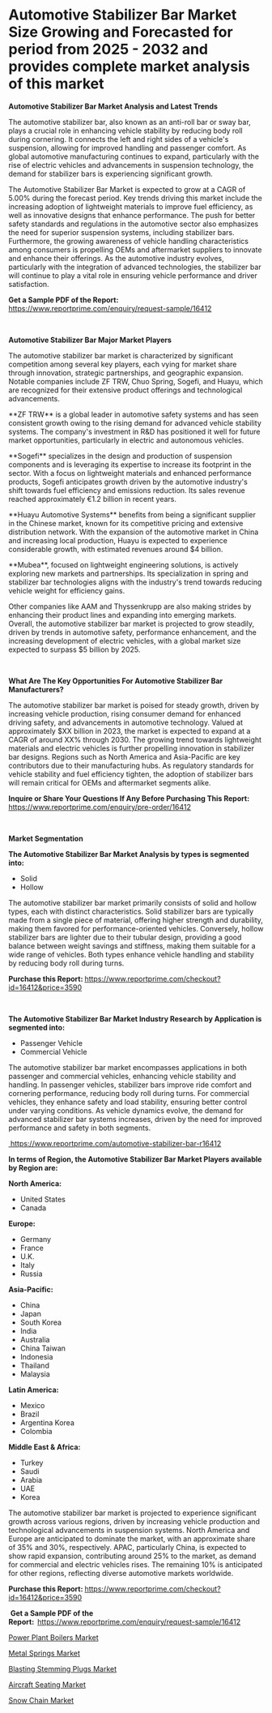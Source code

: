 <p><h1>Automotive Stabilizer Bar Market Size Growing and Forecasted for period from 2025 - 2032 and provides complete market analysis of this market</h1></p><p><strong>Automotive Stabilizer Bar Market Analysis and Latest Trends</strong></p>
<p><p>The automotive stabilizer bar, also known as an anti-roll bar or sway bar, plays a crucial role in enhancing vehicle stability by reducing body roll during cornering. It connects the left and right sides of a vehicle's suspension, allowing for improved handling and passenger comfort. As global automotive manufacturing continues to expand, particularly with the rise of electric vehicles and advancements in suspension technology, the demand for stabilizer bars is experiencing significant growth.</p><p>The Automotive Stabilizer Bar Market is expected to grow at a CAGR of 5.00% during the forecast period. Key trends driving this market include the increasing adoption of lightweight materials to improve fuel efficiency, as well as innovative designs that enhance performance. The push for better safety standards and regulations in the automotive sector also emphasizes the need for superior suspension systems, including stabilizer bars. Furthermore, the growing awareness of vehicle handling characteristics among consumers is propelling OEMs and aftermarket suppliers to innovate and enhance their offerings. As the automotive industry evolves, particularly with the integration of advanced technologies, the stabilizer bar will continue to play a vital role in ensuring vehicle performance and driver satisfaction.</p></p>
<p><strong>Get a Sample PDF of the Report:&nbsp;</strong> <a href="https://www.reportprime.com/enquiry/request-sample/16412?utm_campaign=2446&utm_medium=2&utm_source=Github&utm_content=ia&utm_term=17032025&utm_id=automotive-stabilizer-bar">https://www.reportprime.com/enquiry/request-sample/16412</a></p>
<p>&nbsp;</p>
<p><strong>Automotive Stabilizer Bar Major Market Players</strong></p>
<p><p>The automotive stabilizer bar market is characterized by significant competition among several key players, each vying for market share through innovation, strategic partnerships, and geographic expansion. Notable companies include ZF TRW, Chuo Spring, Sogefi, and Huayu, which are recognized for their extensive product offerings and technological advancements.</p><p>**ZF TRW** is a global leader in automotive safety systems and has seen consistent growth owing to the rising demand for advanced vehicle stability systems. The company's investment in R&D has positioned it well for future market opportunities, particularly in electric and autonomous vehicles.</p><p>**Sogefi** specializes in the design and production of suspension components and is leveraging its expertise to increase its footprint in the sector. With a focus on lightweight materials and enhanced performance products, Sogefi anticipates growth driven by the automotive industry's shift towards fuel efficiency and emissions reduction. Its sales revenue reached approximately €1.2 billion in recent years.</p><p>**Huayu Automotive Systems** benefits from being a significant supplier in the Chinese market, known for its competitive pricing and extensive distribution network. With the expansion of the automotive market in China and increasing local production, Huayu is expected to experience considerable growth, with estimated revenues around $4 billion.</p><p>**Mubea**, focused on lightweight engineering solutions, is actively exploring new markets and partnerships. Its specialization in spring and stabilizer bar technologies aligns with the industry's trend towards reducing vehicle weight for efficiency gains.</p><p>Other companies like AAM and Thyssenkrupp are also making strides by enhancing their product lines and expanding into emerging markets. Overall, the automotive stabilizer bar market is projected to grow steadily, driven by trends in automotive safety, performance enhancement, and the increasing development of electric vehicles, with a global market size expected to surpass $5 billion by 2025.</p></p>
<p>&nbsp;</p>
<p><strong>What Are The Key Opportunities For Automotive Stabilizer Bar Manufacturers?</strong></p>
<p><p>The automotive stabilizer bar market is poised for steady growth, driven by increasing vehicle production, rising consumer demand for enhanced driving safety, and advancements in automotive technology. Valued at approximately $XX billion in 2023, the market is expected to expand at a CAGR of around XX% through 2030. The growing trend towards lightweight materials and electric vehicles is further propelling innovation in stabilizer bar designs. Regions such as North America and Asia-Pacific are key contributors due to their manufacturing hubs. As regulatory standards for vehicle stability and fuel efficiency tighten, the adoption of stabilizer bars will remain critical for OEMs and aftermarket segments alike.</p></p>
<p><strong>Inquire or Share Your Questions If Any Before Purchasing This Report:</strong> <a href="https://www.reportprime.com/enquiry/pre-order/16412?utm_campaign=2446&utm_medium=2&utm_source=Github&utm_content=ia&utm_term=17032025&utm_id=automotive-stabilizer-bar">https://www.reportprime.com/enquiry/pre-order/16412</a></p>
<p>&nbsp;</p>
<p><strong>Market Segmentation</strong></p>
<p><strong>The Automotive Stabilizer Bar Market Analysis by types is segmented into:</strong></p>
<p><ul><li>Solid</li><li>Hollow</li></ul></p>
<p><p>The automotive stabilizer bar market primarily consists of solid and hollow types, each with distinct characteristics. Solid stabilizer bars are typically made from a single piece of material, offering higher strength and durability, making them favored for performance-oriented vehicles. Conversely, hollow stabilizer bars are lighter due to their tubular design, providing a good balance between weight savings and stiffness, making them suitable for a wide range of vehicles. Both types enhance vehicle handling and stability by reducing body roll during turns.</p></p>
<p><strong>Purchase this Report:&nbsp;</strong><a href="https://www.reportprime.com/checkout?id=16412&price=3590&utm_campaign=2446&utm_medium=2&utm_source=Github&utm_content=ia&utm_term=17032025&utm_id=automotive-stabilizer-bar">https://www.reportprime.com/checkout?id=16412&price=3590</a></p>
<p>&nbsp;</p>
<p><strong>The Automotive Stabilizer Bar Market Industry Research by Application is segmented into:</strong></p>
<p><ul><li>Passenger Vehicle</li><li>Commercial Vehicle</li></ul></p>
<p><p>The automotive stabilizer bar market encompasses applications in both passenger and commercial vehicles, enhancing vehicle stability and handling. In passenger vehicles, stabilizer bars improve ride comfort and cornering performance, reducing body roll during turns. For commercial vehicles, they enhance safety and load stability, ensuring better control under varying conditions. As vehicle dynamics evolve, the demand for advanced stabilizer bar systems increases, driven by the need for improved performance and safety in both segments.</p></p>
<p><a href="https://www.reportprime.com/automotive-stabilizer-bar-r16412?utm_campaign=2446&utm_medium=2&utm_source=Github&utm_content=ia&utm_term=17032025&utm_id=automotive-stabilizer-bar">&nbsp;https://www.reportprime.com/automotive-stabilizer-bar-r16412</a></p>
<p><strong>In terms of Region, the Automotive Stabilizer Bar Market Players available by Region are:</strong></p>
<p>
    <p> <strong> North America: </strong>
        <ul>
            <li>United States</li>
            <li>Canada</li>
        </ul>
        </p> 
    <p> <strong> Europe: </strong>
        <ul>
            <li>Germany</li>
            <li>France</li>
            <li>U.K.</li>
            <li>Italy</li>
            <li>Russia</li>
        </ul>
        </p> 
    <p> <strong> Asia-Pacific: </strong>
        <ul>
            <li>China</li>
            <li>Japan</li>
            <li>South Korea</li>
            <li>India</li>
            <li>Australia</li>
            <li>China Taiwan</li>
            <li>Indonesia</li>
            <li>Thailand</li>
            <li>Malaysia</li>
        </ul>
        </p> 
    <p> <strong> Latin America: </strong>
        <ul>
            <li>Mexico</li>
            <li>Brazil</li>
            <li>Argentina Korea</li>
            <li>Colombia</li>
        </ul>
        </p> 
    <p> <strong> Middle East & Africa: </strong>
        <ul>
            <li>Turkey</li>
            <li>Saudi</li>
            <li>Arabia</li>
            <li>UAE</li>
            <li>Korea</li>
        </ul>
    </p>
    </p>
<p><p>The automotive stabilizer bar market is projected to experience significant growth across various regions, driven by increasing vehicle production and technological advancements in suspension systems. North America and Europe are anticipated to dominate the market, with an approximate share of 35% and 30%, respectively. APAC, particularly China, is expected to show rapid expansion, contributing around 25% to the market, as demand for commercial and electric vehicles rises. The remaining 10% is anticipated for other regions, reflecting diverse automotive markets worldwide.</p></p>
<p><strong>Purchase this Report: </strong><a href="https://www.reportprime.com/checkout?id=16412&price=3590&utm_campaign=2446&utm_medium=2&utm_source=Github&utm_content=ia&utm_term=17032025&utm_id=automotive-stabilizer-bar">https://www.reportprime.com/checkout?id=16412&price=3590</a></p>
<p>&nbsp;<strong>Get a Sample PDF of the Report:&nbsp;&nbsp;</strong><a href="https://www.reportprime.com/enquiry/request-sample/16412?utm_campaign=2446&utm_medium=2&utm_source=Github&utm_content=ia&utm_term=17032025&utm_id=automotive-stabilizer-bar">https://www.reportprime.com/enquiry/request-sample/16412</a></p>
<p><strong></strong></p>
<p><p><a href="https://www.linkedin.com/pulse/state-power-plant-boilers-market-projected-growth-oyhtf?utm_campaign=2446&utm_medium=2&utm_source=Github&utm_content=ia&utm_term=17032025&utm_id=automotive-stabilizer-bar">Power Plant Boilers Market</a></p><p><a href="https://www.linkedin.com/pulse/metal-springs-market-industry-trends-forecast-period-kxhwf?utm_campaign=2446&utm_medium=2&utm_source=Github&utm_content=ia&utm_term=17032025&utm_id=automotive-stabilizer-bar">Metal Springs Market</a></p><p><a href="https://www.linkedin.com/pulse/blasting-stemming-plugs-market-trends-analysis-2025-2032-zjhdf?utm_campaign=2446&utm_medium=2&utm_source=Github&utm_content=ia&utm_term=17032025&utm_id=automotive-stabilizer-bar">Blasting Stemming Plugs Market</a></p><p><a href="https://github.com/szaszgrychkq/Market-Research-Report-List-1/blob/main/aircraft-seating-market.md?utm_campaign=2446&utm_medium=2&utm_source=Github&utm_content=ia&utm_term=17032025&utm_id=automotive-stabilizer-bar">Aircraft Seating Market</a></p><p><a href="https://github.com/laconiioba3/Market-Research-Report-List-1/blob/main/snow-chain-market.md?utm_campaign=2446&utm_medium=2&utm_source=Github&utm_content=ia&utm_term=17032025&utm_id=automotive-stabilizer-bar">Snow Chain Market</a></p></p>